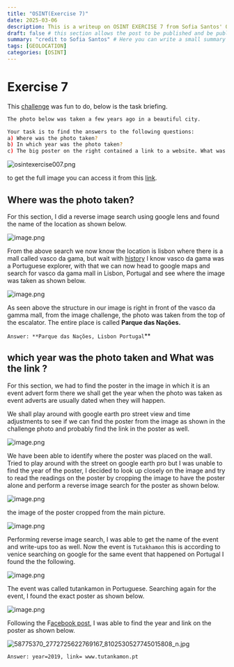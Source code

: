 ```yaml
---
title: "OSINT(Exercise 7)"
date: 2025-03-06
description: This is a writeup on OSINT EXERCISE 7 from Sofia Santos' OSINT analysis and exercises.
draft: false # this section allows the post to be published and be public, is it is set to true the post will not be published.
summary: "credit to Sofia Santos" # Here you can write a small summary of the post if needed
tags: [GEOLOCATION]
categories: [OSINT]
---
```

# Exercise 7

This [challenge](https://gralhix.com/list-of-osint-exercises/osint-exercise-007/) was fun to do, below is the task briefing.

```bash
The photo below was taken a few years ago in a beautiful city.

Your task is to find the answers to the following questions:
a) Where was the photo taken?
b) In which year was the photo taken?
c) The big poster on the right contained a link to a website. What was the link?
```

![osintexercise007.png](osintexercise007.png)

to get the full image you can access it from this [link](https://gralhix.com/wp-content/uploads/2023/08/osint-exercise-007-big-picture.png).

## Where was the photo taken?

For this section, I did a reverse image search using google lens and found the name of the location as shown below.

![image.png](image.png)

From the above search we now know the location is lisbon where there is a mall called vasco da gama, but wait with [history](https://www.britannica.com/biography/Vasco-da-Gama) I know vasco da gama was a Portuguese explorer, with that we can now head to google maps and search for vasco da gama mall in Lisbon, Portugal and see where the image was taken as shown below.

![image.png](image%201.png)

As seen above the structure in our image is right in front of the vasco da gamma mall, from the image challenge, the photo was taken from the top of the escalator. The entire place is called **Parque das Nações.**

`Answer: **Parque das Nações, Lisbon Portugal`** 

## which year was the photo taken and What was the link ?

For this section, we had to find the poster in the image in which it is an event advert form there we shall get the year when the photo was taken as event adverts are usually dated when they will happen. 

We shall play around with google earth pro street view and time adjustments to see if we can find the poster from the image as shown in the challenge photo and probably find the link in the poster as well.

![image.png](image%202.png)

We have been able to identify where the poster was placed on the wall. Tried to play around with the street on google earth pro but I was unable to find the year of the poster, I decided to look up closely on the image and try to read the readings on the poster by cropping the image to have the poster alone and perform a reverse image search for the poster as shown below.

![image.png](image%203.png)

the image of the poster cropped from the main picture.

![image.png](image%204.png)

Performing reverse image search, I was able to get the name of the event and write-ups too as well. Now the event is `Tutakhamon` this is according to venice searching on google for the same event that happened on Portugal I found the the following.

![image.png](image%205.png)

The event was called tutankamon in Portuguese. Searching again for the event, I found the exact poster as shown below.

![image.png](image%206.png)

Following the F[acebook post](https://web.facebook.com/1057516927623387/photos/pb.100064532476679.-2207520000/2772725619435834/?type=3), I was able to find the year and link on the poster as shown below.

![58775370_2772725622769167_8102530527745015808_n.jpg](58775370_2772725622769167_8102530527745015808_n.jpg)

`Answer: year=2019, link= www.tutankamon.pt`